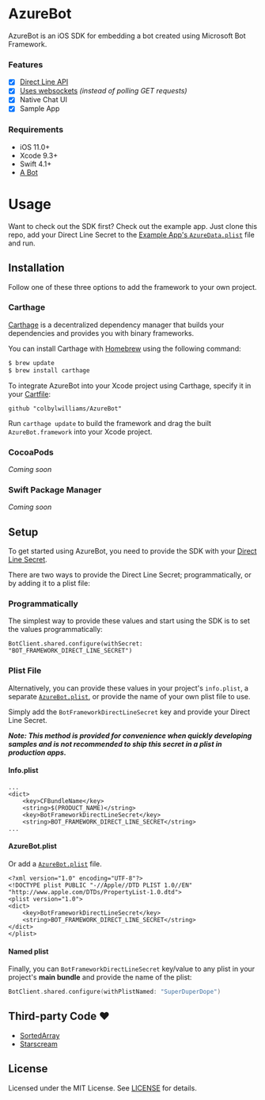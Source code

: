 # AzureBot

AzureBot is an iOS SDK for embedding a bot created using Microsoft Bot Framework.


### Features
- [x] [Direct Line API](https://docs.microsoft.com/en-us/azure/bot-service/rest-api/bot-framework-rest-direct-line-3-0-api-reference?view=azure-bot-service-4.0)
- [x] [Uses websockets](https://docs.microsoft.com/en-us/azure/bot-service/rest-api/bot-framework-rest-direct-line-3-0-concepts?view=azure-bot-service-4.0#receiving-messages) _(instead of polling GET requests)_
- [x] Native Chat UI
- [x] Sample App

### Requirements
- iOS 11.0+
- Xcode 9.3+
- Swift 4.1+
- [A Bot](https://docs.microsoft.com/en-us/azure/bot-service/bot-builder-basics?view=azure-bot-service-4.0)



# Usage

Want to check out the SDK first?  Check out the example app.  Just clone this repo, add your Direct Line Secret to the [Example App's `AzureData.plist`](https://github.com/colbylwilliams/AzureBot/blob/master/Example/AzureBot%20Example/Source/AzureBot.plist) file and run.


## Installation

Follow one of these three options to add the framework to your own project.

### Carthage

[Carthage](https://github.com/Carthage/Carthage) is a decentralized dependency manager that builds your dependencies and provides you with binary frameworks.

You can install Carthage with [Homebrew](http://brew.sh/) using the following command:

```bash
$ brew update
$ brew install carthage
```

To integrate AzureBot into your Xcode project using Carthage, specify it in your [Cartfile](https://github.com/Carthage/Carthage/blob/master/Documentation/Artifacts.md#cartfile):

```
github "colbylwilliams/AzureBot"
```

Run `carthage update` to build the framework and drag the built `AzureBot.framework` into your Xcode project.

### CocoaPods

_Coming soon_

### Swift Package Manager

_Coming soon_



## Setup

To get started using AzureBot, you need to provide the SDK with your [Direct Line Secret](https://docs.microsoft.com/en-us/azure/bot-service/rest-api/bot-framework-rest-direct-line-3-0-concepts?view=azure-bot-service-4.0#authentication).

There are two ways to provide the Direct Line Secret; programmatically, or by adding it to a plist file:

### Programmatically

The simplest way to provide these values and start using the SDK is to set the values programmatically:

```
BotClient.shared.configure(withSecret: "BOT_FRAMEWORK_DIRECT_LINE_SECRET")
```


### Plist File

Alternatively, you can provide these values in your project's `info.plist`, a separate [`AzureBot.plist`](https://github.com/colbylwilliams/AzureBot/blob/master/AzureBot/AzureBot.plist), or provide the name of your own plist file to use.

Simply add the `BotFrameworkDirectLineSecret` key and provide your Direct Line Secret.

**_Note: This method is provided for convenience when quickly developing samples and is not recommended to ship this secret in a plist in production apps._**

#### Info.plist

```
...
<dict>
    <key>CFBundleName</key>
    <string>$(PRODUCT_NAME)</string>
    <key>BotFrameworkDirectLineSecret</key>
    <string>BOT_FRAMEWORK_DIRECT_LINE_SECRET</string>
...
```

#### AzureBot.plist

Or add a [`AzureBot.plist`](https://github.com/colbylwilliams/AzureBot/blob/master/AzureBot/AzureBot.plist) file.

```
<?xml version="1.0" encoding="UTF-8"?>
<!DOCTYPE plist PUBLIC "-//Apple//DTD PLIST 1.0//EN" "http://www.apple.com/DTDs/PropertyList-1.0.dtd">
<plist version="1.0">
<dict>
    <key>BotFrameworkDirectLineSecret</key>
    <string>BOT_FRAMEWORK_DIRECT_LINE_SECRET</string>
</dict>
</plist>
```

#### Named plist

Finally, you can `BotFrameworkDirectLineSecret` key/value to any plist in your project's **main bundle** and provide the name of the plist:

```swift
BotClient.shared.configure(withPlistNamed: "SuperDuperDope")
```





## Third-party Code ❤️
- [SortedArray](https://github.com/ole/SortedArray)
- [Starscream](https://github.com/daltoniam/starscream)


## License
Licensed under the MIT License.  See [LICENSE](License) for details.
